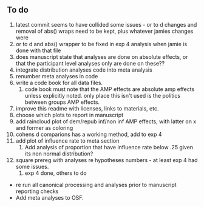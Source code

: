 ## To do

1. latest commit seems to have collided some issues - or to d changes and removal of abs() wraps need to be kept, plus whatever jamies changes were
2. or to d and abs() wrapper to be fixed in exp 4 analysis when jamie is done with that file
3. does manuscript state that analyses are done on absolute effects, or that the participant level analyses only are done on these??
4. integrate distribution analyses code into meta analysis
5. renumber meta analyses in code
6. write a code book for all data files.
   1. code book must note that the AMP effects are absolute amp effects unless explicitly noted. only place this isn't used is the politics between groups AMP effects.
7. improve this readme with licenses, links to materials, etc.
8. choose which plots to report in manuscript
9. add raincloud plot of dem/repub inf/non inf AMP effects, with latter on x and former as coloring 
10. cohens d comparions has a working method, add to exp 4
11. add plot of influence rate to meta section
    1. Add analysis of proportion that have influence rate below .25 given its non normal distribution?
12. square prereg with analyses re hypotheses numbers - at least exp 4 had some issues.
    1. exp 4 done, others to do

- re run all canonical processing and analyses prior to manuscript reporting checks
- Add meta analyses to OSF.